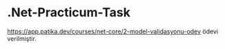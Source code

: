 # .Net-Practicum-Task

https://app.patika.dev/courses/net-core/2-model-validasyonu-odev ödevi verilmiştir.
